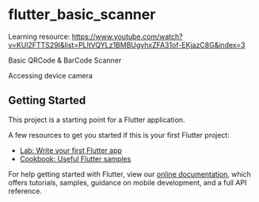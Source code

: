 # flutter_basic_scanner

Learning resource: https://www.youtube.com/watch?v=KUl2FTTS29I&list=PLltVQYLz1BMBUgyhxZFA31of-EKjazC8G&index=3

Basic QRCode & BarCode Scanner

Accessing device camera

## Getting Started

This project is a starting point for a Flutter application.

A few resources to get you started if this is your first Flutter project:

- [Lab: Write your first Flutter app](https://flutter.dev/docs/get-started/codelab)
- [Cookbook: Useful Flutter samples](https://flutter.dev/docs/cookbook)

For help getting started with Flutter, view our
[online documentation](https://flutter.dev/docs), which offers tutorials,
samples, guidance on mobile development, and a full API reference.
